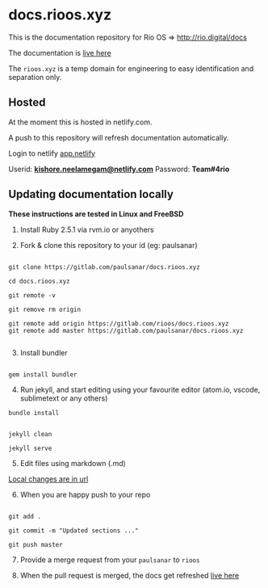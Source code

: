 docs.rioos.xyz
==============

This is the documentation repository for Rio OS => http://rio.digital/docs


The documentation is [live here](https://agitated-lalande-9effd8.netlify.com/)


The `rioos.xyz` is a temp domain for engineering to easy identification and separation only.

## Hosted

At the moment this is hosted in netlify.com. 

A push to this repository will refresh documentation automatically. 

Login to netlify [app.netlify](https://app.netlify.com)

Userid: **kishore.neelamegam@netlify.com**
Password: **Team#4rio**

## Updating documentation locally

**These instructions are tested in Linux and FreeBSD**

1. Install  Ruby 2.5.1 via rvm.io or anyothers


2. Fork & clone this repository to your id (eg: paulsanar)

```

git clone https://gitlab.com/paulsanar/docs.rioos.xyz

cd docs.rioos.xyz

git remote -v

git remove rm origin

git remote add origin https://gitlab.com/rioos/docs.rioos.xyz
git remote add master https://gitlab.com/paulsanar/docs.rioos.xyz


```

3. Install bundler

```

gem install bundler

```

4. Run jekyll, and start editing using your favourite editor (atom.io, vscode, sublimetext or any others)

```
bundle install 


jekyll clean

jekyll serve

```

5. Edit files using markdown (.md) 

[Local changes are in url](http://127.0.0.1:4000)


6. When you are happy push to your repo

```

git add .

git commit -m "Updated sections ..."

git push master

```

7. Provide a merge request from your `paulsanar` to `rioos`


8. When the pull request is merged, the docs get refreshed [live here](https://agitated-lalande-9effd8.netlify.com/)






